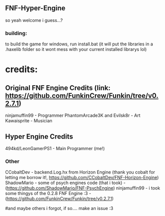 ## FNF-Hyper-Engine

so yeah welcome i guess...?

### building:

to build the game for windows, run install.bat (it will put the libraries in a .haxelib folder so it wont mess with your current installed librarys lol)

# credits:

## Original FNF Engine Credits (link: https://github.com/FunkinCrew/Funkin/tree/v0.2.7.1)
ninjamuffin99  - Programmer
PhantomArcade3K and Evilsk8r - Art
Kawaisprite - Musician

## Hyper Engine Credits
494kd/LeonGamerPS1 - Main Programmer (me!)
### Other
CCobaltDev - backend.Log.hx from Horizon Engine (thank you cobalt for letting me borrow it!, https://github.com/CCobaltDev/FNF-Horizon-Engine) 
ShadowMario - some of psych engines code (that i took) - (https://github.com/ShadowMario/FNF-PsychEngine)
ninjamuffin99 - i took some thingys of the 0.2.8 FNF Engine :3 - (https://github.com/FunkinCrew/Funkin/tree/v0.2.7.1)

#and maybe others i forgot, if so.... make an issue :3